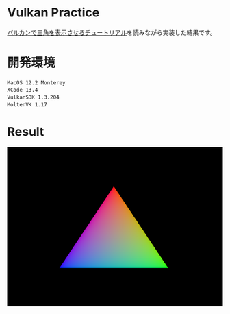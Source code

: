 # Vulkan Practice

[バルカンで三角を表示させるチュートリアル](https://vulkan-tutorial.com/Introduction)を読みながら実装した結果です。

# 開発環境

``MacOS 12.2 Monterey``  
``XCode 13.4``  
``VulkanSDK 1.3.204``  
``MoltenVK 1.17``


# Result
![result](https://github.com/machumun/vulkan-triangle/blob/master/triangle.png)


